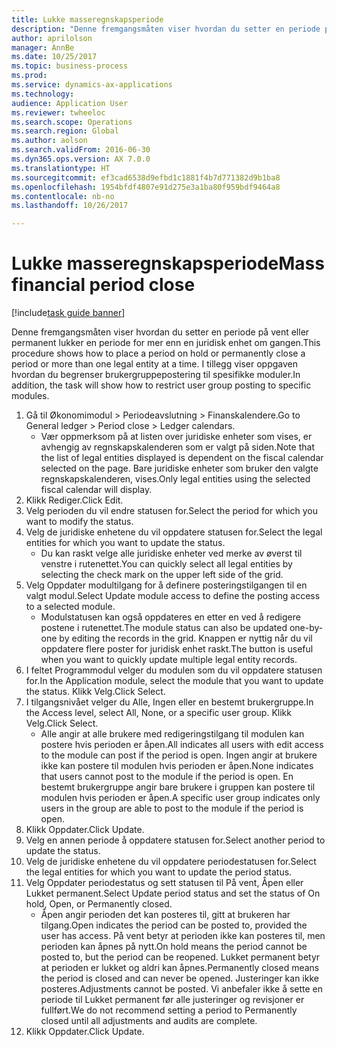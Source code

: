 ```yaml
--- 
title: Lukke masseregnskapsperiode
description: "Denne fremgangsmåten viser hvordan du setter en periode på vent eller permanent lukker en periode for mer enn en juridisk enhet om gangen."
author: aprilolson
manager: AnnBe
ms.date: 10/25/2017
ms.topic: business-process
ms.prod: 
ms.service: dynamics-ax-applications
ms.technology: 
audience: Application User
ms.reviewer: twheeloc
ms.search.scope: Operations
ms.search.region: Global
ms.author: aolson
ms.search.validFrom: 2016-06-30
ms.dyn365.ops.version: AX 7.0.0
ms.translationtype: HT
ms.sourcegitcommit: ef3cad6538d9efbd1c1881f4b7d771382d9b1ba8
ms.openlocfilehash: 1954bfdf4807e91d275e3a1ba80f959bdf9464a8
ms.contentlocale: nb-no
ms.lasthandoff: 10/26/2017

---
```

# <a name="mass-financial-period-close"></a><span data-ttu-id="0eb66-103">Lukke masseregnskapsperiode</span><span class="sxs-lookup"><span data-stu-id="0eb66-103">Mass financial period close</span></span>

[!include[task guide banner](../../includes/task-guide-banner.md)]

<span data-ttu-id="0eb66-104">Denne fremgangsmåten viser hvordan du setter en periode på vent eller permanent lukker en periode for mer enn en juridisk enhet om gangen.</span><span class="sxs-lookup"><span data-stu-id="0eb66-104">This procedure shows how to place a period on hold or permanently close a period or more than one legal entity at a time.</span></span> <span data-ttu-id="0eb66-105">I tillegg viser oppgaven hvordan du begrenser brukergruppepostering til spesifikke moduler.</span><span class="sxs-lookup"><span data-stu-id="0eb66-105">In addition, the task will show how to restrict user group posting to specific modules.</span></span>

1. <span data-ttu-id="0eb66-106">Gå til Økonomimodul > Periodeavslutning > Finanskalendere.</span><span class="sxs-lookup"><span data-stu-id="0eb66-106">Go to General ledger > Period close > Ledger calendars.</span></span>
    * <span data-ttu-id="0eb66-107">Vær oppmerksom på at listen over juridiske enheter som vises, er avhengig av regnskapskalenderen som er valgt på siden.</span><span class="sxs-lookup"><span data-stu-id="0eb66-107">Note that the list of legal entities displayed is dependent on the fiscal calendar selected on the page.</span></span> <span data-ttu-id="0eb66-108">Bare juridiske enheter som bruker den valgte regnskapskalenderen, vises.</span><span class="sxs-lookup"><span data-stu-id="0eb66-108">Only legal entities using the selected fiscal calendar will display.</span></span>  
2. <span data-ttu-id="0eb66-109">Klikk Rediger.</span><span class="sxs-lookup"><span data-stu-id="0eb66-109">Click Edit.</span></span>
3. <span data-ttu-id="0eb66-110">Velg perioden du vil endre statusen for.</span><span class="sxs-lookup"><span data-stu-id="0eb66-110">Select the period for which you want to modify the status.</span></span>
4. <span data-ttu-id="0eb66-111">Velg de juridiske enhetene du vil oppdatere statusen for.</span><span class="sxs-lookup"><span data-stu-id="0eb66-111">Select the legal entities for which you want to update the status.</span></span>
    * <span data-ttu-id="0eb66-112">Du kan raskt velge alle juridiske enheter ved merke av øverst til venstre i rutenettet.</span><span class="sxs-lookup"><span data-stu-id="0eb66-112">You can quickly select all legal entities  by selecting the check mark on the upper left side of the grid.</span></span>  
5. <span data-ttu-id="0eb66-113">Velg Oppdater modultilgang for å definere posteringstilgangen til en valgt modul.</span><span class="sxs-lookup"><span data-stu-id="0eb66-113">Select Update module access to define the posting access to a selected module.</span></span>
    * <span data-ttu-id="0eb66-114">Modulstatusen kan også oppdateres en etter en ved å redigere postene i rutenettet.</span><span class="sxs-lookup"><span data-stu-id="0eb66-114">The module status can also be updated one-by-one by editing the records in the grid.</span></span> <span data-ttu-id="0eb66-115">Knappen er nyttig når du vil oppdatere flere poster for juridisk enhet raskt.</span><span class="sxs-lookup"><span data-stu-id="0eb66-115">The button is useful when you want to quickly update multiple legal entity records.</span></span>  
6. <span data-ttu-id="0eb66-116">I feltet Programmodul velger du modulen som du vil oppdatere statusen for.</span><span class="sxs-lookup"><span data-stu-id="0eb66-116">In the Application module, select the module that you want to update the status.</span></span> <span data-ttu-id="0eb66-117">Klikk Velg.</span><span class="sxs-lookup"><span data-stu-id="0eb66-117">Click Select.</span></span>
7. <span data-ttu-id="0eb66-118">I tilgangsnivået velger du Alle, Ingen eller en bestemt brukergruppe.</span><span class="sxs-lookup"><span data-stu-id="0eb66-118">In the Access level, select All, None, or a specific user group.</span></span> <span data-ttu-id="0eb66-119">Klikk Velg.</span><span class="sxs-lookup"><span data-stu-id="0eb66-119">Click Select.</span></span>
    * <span data-ttu-id="0eb66-120">Alle angir at alle brukere med redigeringstilgang til modulen kan postere hvis perioden er åpen.</span><span class="sxs-lookup"><span data-stu-id="0eb66-120">All indicates all users with edit access to the module can post if the period is open.</span></span> <span data-ttu-id="0eb66-121">Ingen angir at brukere ikke kan postere til modulen hvis perioden er åpen.</span><span class="sxs-lookup"><span data-stu-id="0eb66-121">None indicates that users cannot post to the module if the period is open.</span></span> <span data-ttu-id="0eb66-122">En bestemt brukergruppe angir bare brukere i gruppen kan postere til modulen hvis perioden er åpen.</span><span class="sxs-lookup"><span data-stu-id="0eb66-122">A specific user group indicates only users in the group are able to post to the module if the period is open.</span></span>  
8. <span data-ttu-id="0eb66-123">Klikk Oppdater.</span><span class="sxs-lookup"><span data-stu-id="0eb66-123">Click Update.</span></span>
9. <span data-ttu-id="0eb66-124">Velg en annen periode å oppdatere statusen for.</span><span class="sxs-lookup"><span data-stu-id="0eb66-124">Select another period to update the status.</span></span>
10. <span data-ttu-id="0eb66-125">Velg de juridiske enhetene du vil oppdatere periodestatusen for.</span><span class="sxs-lookup"><span data-stu-id="0eb66-125">Select the legal entities for which you want to update the period status.</span></span>
11. <span data-ttu-id="0eb66-126">Velg Oppdater periodestatus og sett statusen til På vent, Åpen eller Lukket permanent.</span><span class="sxs-lookup"><span data-stu-id="0eb66-126">Select Update period status and set the status of On hold, Open, or Permanently closed.</span></span>
    * <span data-ttu-id="0eb66-127">Åpen angir perioden det kan posteres til, gitt at brukeren har tilgang.</span><span class="sxs-lookup"><span data-stu-id="0eb66-127">Open indicates the period can be posted to, provided the user has access.</span></span> <span data-ttu-id="0eb66-128">På vent betyr at perioden ikke kan posteres til, men perioden kan åpnes på nytt.</span><span class="sxs-lookup"><span data-stu-id="0eb66-128">On hold means the period cannot be posted to, but the period can be reopened.</span></span> <span data-ttu-id="0eb66-129">Lukket permanent betyr at perioden er lukket og aldri kan åpnes.</span><span class="sxs-lookup"><span data-stu-id="0eb66-129">Permanently closed means the period is closed and can never be opened.</span></span> <span data-ttu-id="0eb66-130">Justeringer kan ikke posteres.</span><span class="sxs-lookup"><span data-stu-id="0eb66-130">Adjustments cannot be posted.</span></span> <span data-ttu-id="0eb66-131">Vi anbefaler ikke å sette en periode til Lukket permanent før alle justeringer og revisjoner er fullført.</span><span class="sxs-lookup"><span data-stu-id="0eb66-131">We do not recommend setting a period to Permanently closed until all adjustments and audits are complete.</span></span>  
12. <span data-ttu-id="0eb66-132">Klikk Oppdater.</span><span class="sxs-lookup"><span data-stu-id="0eb66-132">Click Update.</span></span>


